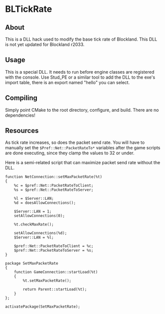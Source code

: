 # BLTickRate
## About
This is a DLL hack used to modify the base tick rate of Blockland. This DLL is not yet updated for Blockland r2033.

## Usage
This is a special DLL. It needs to run before engine classes are registered with the console. Use Stud_PE or a similar tool to add the DLL to the exe's import table, there is an export named "hello" you can select.

## Compiling
Simply point CMake to the root directory, configure, and build. There are no dependencies!

## Resources
As tick rate increases, so does the packet send rate. You will have to manually set the `$Pref::Net::PacketRateTo*` variables after the game scripts are done executing, since they clamp the values to 32 or under.

Here is a semi-related script that can maximize packet send rate without the DLL.

```
function NetConnection::setMaxPacketRate(%t)
{
    %c = $pref::Net::PacketRateToClient;
    %s = $pref::Net::PacketRateToServer;

    %l = $Server::LAN;
    %d = doesAllowConnections();

    $Server::LAN = 1;
    setAllowConnections(0);

    %t.checkMaxRate();

    setAllowConnections(%d);
    $Server::LAN = %l;
   
    $pref::Net::PacketRateToClient = %c;
    $pref::Net::PacketRateToServer = %s;
}

package SetMaxPacketRate
{
    function GameConnection::startLoad(%t)
    {
        %t.setMaxPacketRate();
   
        return Parent::startLoad(%t);
    }
};

activatePackage(SetMaxPacketRate);
```